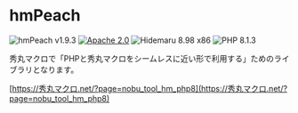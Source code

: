 # hmPeach

![hmPeach v1.9.3](https://img.shields.io/badge/hmPeach-v1.9.3-6479ff.svg)
[![Apache 2.0](https://img.shields.io/badge/license-Apache_2.0-blue.svg?style=flat)](LICENSE)
![Hidemaru 8.98 x86](https://img.shields.io/badge/Hidemaru-v8.98_32bit-6479ff.svg)
![PHP 8.1.3](https://img.shields.io/badge/PHP-v8.1.3-6479ff.svg?logo=php&logoColor=white)

秀丸マクロで「PHPと秀丸マクロをシームレスに近い形で利用する」ためのライブラリとなります。

[https://秀丸マクロ.net/?page=nobu_tool_hm_php8](https://秀丸マクロ.net/?page=nobu_tool_hm_php8)
